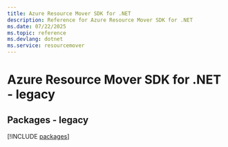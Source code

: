 ```yaml
---
title: Azure Resource Mover SDK for .NET
description: Reference for Azure Resource Mover SDK for .NET
ms.date: 07/22/2025
ms.topic: reference
ms.devlang: dotnet
ms.service: resourcemover
---
```

# Azure Resource Mover SDK for .NET - legacy
## Packages - legacy
[!INCLUDE [packages](resource-mover-index.md)]